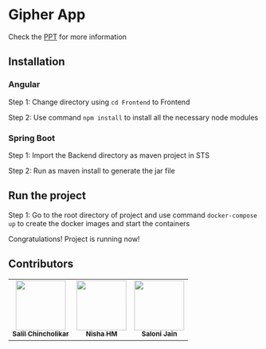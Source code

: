 # Gipher App

Check the [PPT](https://github.com/chincholikarsalil/gipher/tree/master/Presentation) for more information

## Installation

### Angular

Step 1: Change directory using `cd Frontend` to Frontend

Step 2: Use command `npm install` to install all the necessary node modules

### Spring Boot

Step 1: Import the Backend directory as maven project in STS

Step 2: Run as maven install to generate the jar file

## Run the project

Step 1: Go to the root directory of project and use command `docker-compose up` to create the docker images and start the containers

Congratulations! Project is running now!

## Contributors

<table>
  <tr>
    <td align="center">
	<a href="https://github.com/chincholikarsalil">
	<img src="https://avatars.githubusercontent.com/u/31334826?v=4?s=100" width="100px;" alt=""/><br />
	<sub><b>Salil Chincholikar</b></sub></a><br />
    </td>
    <td align="center">
	<a href="https://github.com/NishaHM">
	<img src="https://avatars.githubusercontent.com/u/87312505?v=4?s=100" width="100px;" alt=""/><br />
	<sub><b>Nisha HM</b></sub></a><br />
    </td>
    <td align="center">
	<a href="https://github.com/jains5365">
	<img src="https://avatars.githubusercontent.com/u/37591490?v=4?s=100" width="100px;" alt=""/><br />
	<sub><b>Saloni Jain</b></sub></a><br />
    </td>
  </tr>
</table>
